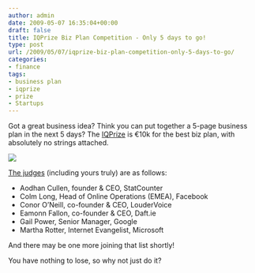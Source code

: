 ```yaml
---
author: admin
date: 2009-05-07 16:35:04+00:00
draft: false
title: IQPrize Biz Plan Competition - Only 5 days to go!
type: post
url: /2009/05/07/iqprize-biz-plan-competition-only-5-days-to-go/
categories:
- finance
tags:
- business plan
- iqprize
- prize
- Startups
---
```


Got a great business idea? Think you can put together a 5-page business plan in the next 5 days? The [IQPrize](http://www.iqprize.ie/) is €10k for the best biz plan, with absolutely no strings attached.


[![](http://web2ireland.org/wp-content/uploads/2009/03/iqprize.jpg)
](http://www.iqprize.ie/)



[The judges](http://www.independent.ie/business/technology/internet-heavyweights-and-local-heroes-line-up-behind-prize-for-best-internet-startup-1732258.html) (including yours truly) are as follows:



* Aodhan Cullen, founder & CEO, StatCounter
* Colm Long, Head of Online Operations (EMEA), Facebook
* Conor O’Neill, co-founder & CEO, LouderVoice
* Eamonn Fallon, co-founder & CEO, Daft.ie
* Gail Power, Senior Manager, Google
* Martha Rotter, Internet Evangelist, Microsoft

And there may be one more joining that list shortly!

You have nothing to lose, so why not just do it?

